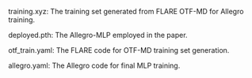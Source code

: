 training.xyz: The training set generated from FLARE OTF-MD for Allegro training.

deployed.pth: The Allegro-MLP employed in the paper.

otf_train.yaml: The FLARE code for OTF-MD training set generation.

allegro.yaml: The Allegro code for final MLP training.
